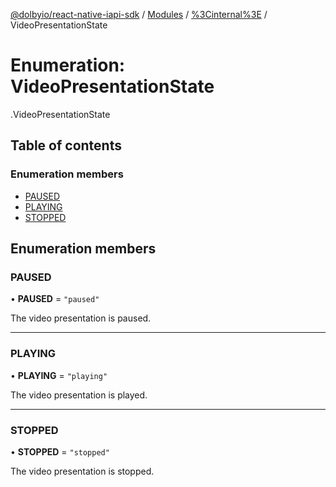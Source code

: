 [@dolbyio/react-native-iapi-sdk](../README.md) / [Modules](../modules.md) / [%3Cinternal%3E](../modules/_internal_.md) / VideoPresentationState

# Enumeration: VideoPresentationState

[<internal>](../modules/_internal_.md).VideoPresentationState

## Table of contents

### Enumeration members

- [PAUSED](_internal_.VideoPresentationState.md#paused)
- [PLAYING](_internal_.VideoPresentationState.md#playing)
- [STOPPED](_internal_.VideoPresentationState.md#stopped)

## Enumeration members

### PAUSED

• **PAUSED** = `"paused"`

The video presentation is paused.

___

### PLAYING

• **PLAYING** = `"playing"`

The video presentation is played.

___

### STOPPED

• **STOPPED** = `"stopped"`

The video presentation is stopped.
